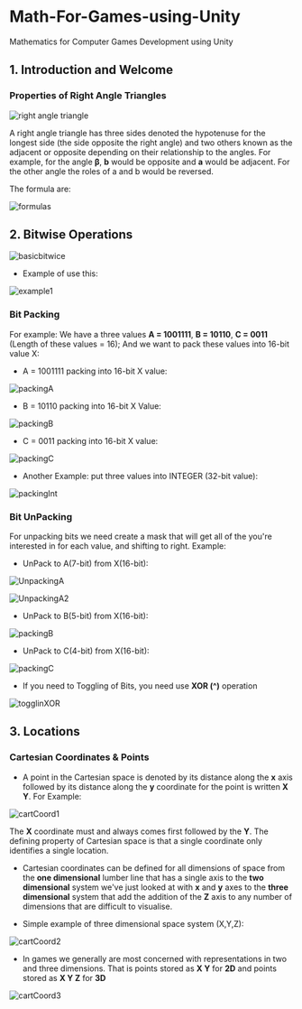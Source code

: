 # Math-For-Games-using-Unity
 Mathematics for Computer Games Development using Unity

## 1. Introduction and Welcome

### Properties of Right Angle Triangles

![right angle triangle](https://sun9-12.userapi.com/lXtL2FO7JALx-BBrHQIn4Ofn1IlYeLQapLLGOA/uswXBPIIdlQ.jpg "right angle triangle")

A right angle triangle has three sides denoted the hypotenuse for the longest side (the side opposite the right angle) and two others known as the adjacent or opposite depending on their relationship to the angles. For example, for the angle **β**, **b** would be opposite and **a** would be adjacent.  For the other angle the roles of a and b would be reversed.

The formula are:

![formulas](https://sun9-15.userapi.com/E_qhssr9e7hUZRlHHdRgF2_cvk32y0qrOIhAEA/J3sCXgMhBcs.jpg "formulas")

## 2. Bitwise Operations

![basicbitwice](https://sun4-16.userapi.com/JPocCvFKrA0U5d5bIcDdVwtL9CSB-eY2RdbsSg/zxkE-4anhAQ.jpg "basicbitwise")

* Example of use this:

![example1](https://sun9-55.userapi.com/wAFSCJheGi387c-jD0j5yQbdsTVn7BRCeSLWmA/8kxb97G7-Lc.jpg "example1")

### Bit Packing

For example: We have a three values **A = 1001111**, **B = 10110**, **C = 0011** (Length of these values = 16); And we want to pack these values into 16-bit value X:

* A = 1001111 packing into 16-bit X value:

![packingA](https://sun4-17.userapi.com/STqp1hhtfzqy_0mij5I8KWP3hPyF0kLUlrEE-A/iiBq10tBORU.jpg "packingA")

* B = 10110 packing into 16-bit X Value:

![packingB](https://sun4-15.userapi.com/3hvpC61qV_9KHOgFXMegRNpwaW_7gZAjIdIqJw/dVjc-EhOypU.jpg "packingB")

* C = 0011 packing into 16-bit X value:

![packingC](https://sun4-16.userapi.com/4GYWu32MPRX5plED8mIXmg8CEPmEnl5_weYqSg/sc4uZAxkxcs.jpg "packingC")

* Another Example: put three values into INTEGER (32-bit value):

![packingInt](https://sun4-10.userapi.com/QxN1ilg4--XRv4T1GwViz9J2tebRdpJNnCdOjA/vRNUMu5zqO0.jpg "packingInt")

### Bit UnPacking

For unpacking bits we need create a mask that will get all of the you're interested in for each value, and shifting to right. Example:

* UnPack to A(7-bit) from X(16-bit):

![UnpackingA](https://sun4-17.userapi.com/vA4TGqxo5DL1DOE_5-GXUws0HwgLicJFKPIZTg/C3-OsBEjuuE.jpg "UnpackingA")

![UnpackingA2](https://sun4-17.userapi.com/K__FqKGX7v0f7wo_Xyg58TuyNeCxZC_4mmGF-g/dx02AhC7x9U.jpg "UnpackingA2")

* UnPack to B(5-bit) from X(16-bit):

![packingB](https://sun4-10.userapi.com/ONdpd0iVbubqtPMGHQM9u9POLP1NzpPCuP8aBw/SU5YYTRMWxI.jpg "packingB")

* UnPack to C(4-bit) from X(16-bit):

![packingC](https://sun4-17.userapi.com/rU09mIrHj4Av37fLyh7g0wHDz3DxyugGs4OKqg/QOJjX6T9v20.jpg "packingC")

* If you need to Toggling of Bits, you need use **XOR (^)** operation

![togglinXOR](https://sun4-17.userapi.com/WGr1CdaMistavHrQK9Fcmb7sEA2l2VmdS5idMw/QEM96hJae7A.jpg "togglingXOR")

## 3. Locations

### Cartesian Coordinates & Points

* A point in the Cartesian space is denoted by its distance along the **x** axis followed by its distance along the **y** coordinate for the point is written **X Y**. 
For Example:

![cartCoord1](https://sun4-17.userapi.com/qeZOOrvqPDJ-N7DAiHXVXb6SA3LeIIVwIE_B3w/kmGfo3rmvnw.jpg "cartCoord1")

The **X** coordinate must and always comes first followed by the **Y**. The defining property of Cartesian space is that a single coordinate only identifies a single location.

* Cartesian coordinates can be defined for all dimensions of space from the **one dimensional** lumber line that has a single axis to the **two dimensional** system we've just looked at with **x** and **y** axes to the **three dimensional** system that add the addition of the **Z** axis to any number of dimensions that are difficult to visualise.

* Simple example of three dimensional space system (X,Y,Z):

![cartCoord2](https://sun4-12.userapi.com/ybhPfiphOKWsFFLRWFNFkTtTaNA9t9LqBvCRpQ/qPuqBIsqwj0.jpg "cartCoord2")

* In games we generally are most concerned with representations in two and three dimensions. That is points stored as **X Y** for **2D** and points stored as **X Y Z** for **3D**

![cartCoord3](https://sun4-16.userapi.com/fyyKo9AVqgqy1ja0hczxH-EQshGgQbauVfbY4Q/3WXuCN9l9pw.jpg "cartCoord3")